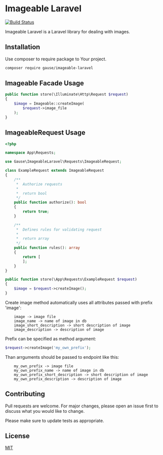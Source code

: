# Imageable Laravel 

[![Build Status](https://travis-ci.com/KennyJG/imageable-laravel.svg?branch=master)](https://travis-ci.com/KennyJG/imageable-laravel)

Imageable Laravel is a Laravel library for dealing with images.

## Installation

Use composer to require package to Your project.

```bash
composer require gause/imageable-laravel
```

## Imageable Facade Usage

```php
public function store(\Illuminate\Http\Request $request) 
{
    $image = Imageable::createImage(
        $request->image_file
    );
}
```

## ImageableRequest Usage

```php
<?php

namespace App\Requests;

use Gause\ImageableLaravel\Requests\ImageableRequest;

class ExampleRequest extends ImageableRequest
{
    /**
     *  Authorize requests
     *
     *  return bool
     */
    public function authorize(): bool
    {
        return true;
    }

    /**
     *  Defines rules for validating request
     *
     *  return array
     */
    public function rules(): array
    {
        return [
        ];
    }
}

```

```php
public function store(\App\Requests\ExampleRequest $request) 
{
    $image = $request->createImage();
}
```

Create image method automatically uses all attributes passed with prefix 'image':
```
    image -> image file
    image_name -> name of image in db
    image_short_description -> short description of image
    image_description -> description of image
```
    

Prefix can be specified as method argument: 

```php 
$request->createImage('my_own_prefix'); 
```

Than arrguments should be passed to endpoint like this:
```
    my_own_prefix -> image file
    my_own_prefix_name -> name of image in db
    my_own_prefix_short_description -> short description of image
    my_own_prefix_description -> description of image
```

## Contributing
Pull requests are welcome. For major changes, please open an issue first to discuss what you would like to change.

Please make sure to update tests as appropriate.

## License
[MIT](./License.md)
